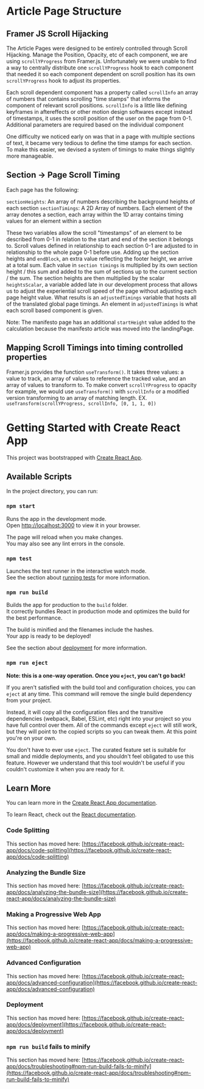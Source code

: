 # Article Page Structure

## Framer JS Scroll Hijacking

The Article Pages were designed to be entirely controlled through Scroll Hijacking. Manage the Position, Opacity, etc of each component, we are using `scrollYProgress` from Framer.js. Unfortunately we were unable to find a way to centrally distribute one `scrollYProgress` hook to each component that needed it so each component dependent on scroll position has its own `scrollYProgress` hook to adjust its properties. 

Each scroll dependent component has a property called `scrollInfo` an array of numbers that contains scrolling "time stamps" that informs the component of relevant scroll positions. `scrollInfo` is a little like defining keyframes in aftereffects or other motion design softwares except instead of timestamps, it uses the scroll position of the user on the page from 0-1. Additional parameters are required based on the individual component

One difficulty we noticed early on was that in a page with multiple sections of text, it became very tedious to define the time stamps for each section. To make this easier, we devised a system of timings to make things slightly more manageable. 

## Section -> Page Scroll Timing

Each page has the following:

`sectionHeights`: An array of numbers describing the background heights of each section
`sectionTimings`: A 2D Array of numbers. Each element of the array denotes a section, each array within the 1D array contains timing values for an element within a section

These two variables allow the scroll "timestamps" of an element to be described from 0-1 in relation to the start and end of the section it belongs to. Scroll values defined in relationship to each section 0-1 are adjusted to in relationship to the whole page 0-1 before use. Adding up the section heights and `endBlock`, an extra value reflecting the footer height, we arrive at a total sum. Each value in `section timings` is multiplied by its own section height / this sum and added to the sum of sections up to the current section / the sum. The section heights are then multiplied by the scalar `heightsScalar`, a variable added late in our development process that allows us to adjust the experiential scroll speed of the page without adjusting each page height value. What results is an `adjustedTimings` variable that hosts all of the translated global page timings. An element in `adjustedTimings` is what each scroll based component is given.

Note: The manifesto page has an additional `startHeight` value added to the calculation because the manifesto article was moved into the landingPage.

## Mapping Scroll Timings into timing controlled properties

Framer.js provides the function `useTransform()`. It takes three values: a value to track, an array of values to reference the tracked value, and an array of values to transform to. To make convert `scrollYProgress` to opacity for example, we would use `useTransform()` with `scrollInfo` or a modified version transforming to an array of matching length. EX. `useTransform(scrollYProgress, scrollInfo, [0, 1, 1, 0])` 

# Getting Started with Create React App

This project was bootstrapped with [Create React App](https://github.com/facebook/create-react-app).

## Available Scripts

In the project directory, you can run:

### `npm start`

Runs the app in the development mode.\
Open [http://localhost:3000](http://localhost:3000) to view it in your browser.

The page will reload when you make changes.\
You may also see any lint errors in the console.

### `npm test`

Launches the test runner in the interactive watch mode.\
See the section about [running tests](https://facebook.github.io/create-react-app/docs/running-tests) for more information.

### `npm run build`

Builds the app for production to the `build` folder.\
It correctly bundles React in production mode and optimizes the build for the best performance.

The build is minified and the filenames include the hashes.\
Your app is ready to be deployed!

See the section about [deployment](https://facebook.github.io/create-react-app/docs/deployment) for more information.

### `npm run eject`

**Note: this is a one-way operation. Once you `eject`, you can't go back!**

If you aren't satisfied with the build tool and configuration choices, you can `eject` at any time. This command will remove the single build dependency from your project.

Instead, it will copy all the configuration files and the transitive dependencies (webpack, Babel, ESLint, etc) right into your project so you have full control over them. All of the commands except `eject` will still work, but they will point to the copied scripts so you can tweak them. At this point you're on your own.

You don't have to ever use `eject`. The curated feature set is suitable for small and middle deployments, and you shouldn't feel obligated to use this feature. However we understand that this tool wouldn't be useful if you couldn't customize it when you are ready for it.

## Learn More

You can learn more in the [Create React App documentation](https://facebook.github.io/create-react-app/docs/getting-started).

To learn React, check out the [React documentation](https://reactjs.org/).

### Code Splitting

This section has moved here: [https://facebook.github.io/create-react-app/docs/code-splitting](https://facebook.github.io/create-react-app/docs/code-splitting)

### Analyzing the Bundle Size

This section has moved here: [https://facebook.github.io/create-react-app/docs/analyzing-the-bundle-size](https://facebook.github.io/create-react-app/docs/analyzing-the-bundle-size)

### Making a Progressive Web App

This section has moved here: [https://facebook.github.io/create-react-app/docs/making-a-progressive-web-app](https://facebook.github.io/create-react-app/docs/making-a-progressive-web-app)

### Advanced Configuration

This section has moved here: [https://facebook.github.io/create-react-app/docs/advanced-configuration](https://facebook.github.io/create-react-app/docs/advanced-configuration)

### Deployment

This section has moved here: [https://facebook.github.io/create-react-app/docs/deployment](https://facebook.github.io/create-react-app/docs/deployment)

### `npm run build` fails to minify

This section has moved here: [https://facebook.github.io/create-react-app/docs/troubleshooting#npm-run-build-fails-to-minify](https://facebook.github.io/create-react-app/docs/troubleshooting#npm-run-build-fails-to-minify)

